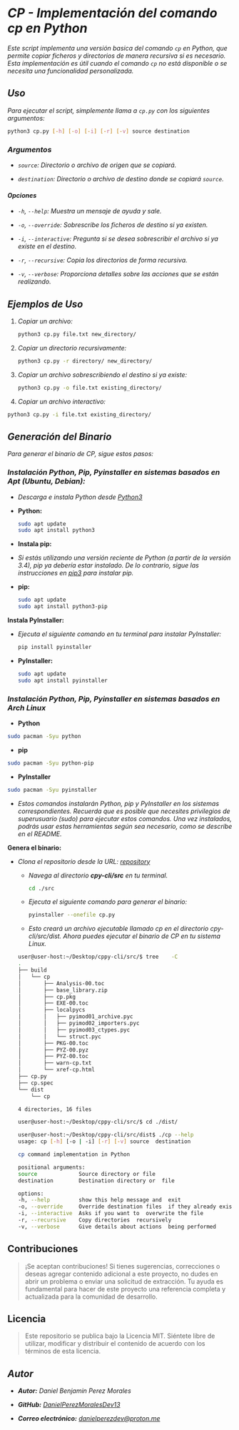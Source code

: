 <!-- Autor: Daniel Benjamin Perez Morales -->
<!-- GitHub: https://github.com/DanielPerezMoralesDev13 -->
<!-- Correo electrónico: danielperezdev@proton.me  -->
# ***CP - Implementación del comando cp en Python***

*Este script implementa una versión basica del comando `cp` en Python, que permite copiar ficheros y directorios de manera recursiva si es necesario. Esta implementación es útil cuando el comando `cp` no está disponible o se necesita una funcionalidad personalizada.*

## ***Uso***

*Para ejecutar el script, simplemente llama a `cp.py` con los siguientes argumentos:*

```bash
python3 cp.py [-h] [-o] [-i] [-r] [-v] source destination
```

### ***Argumentos***

- *`source`: Directorio o archivo de origen que se copiará.*

- *`destination`: Directorio o archivo de destino donde se copiará `source`.*

#### ***Opciones***

- *`-h`, `--help`: Muestra un mensaje de ayuda y sale.*

- *`-o`, `--override`: Sobrescribe los ficheros de destino si ya existen.*

- *`-i`, `--interactive`: Pregunta si se desea sobrescribir el archivo si ya existe en el destino.*

- *`-r`, `--recursive`: Copia los directorios de forma recursiva.*

- *`-v`, `--verbose`: Proporciona detalles sobre las acciones que se están realizando.*

## ***Ejemplos de Uso***

1. *Copiar un archivo:*

    ```bash
    python3 cp.py file.txt new_directory/
    ```

2. *Copiar un directorio recursivamente:*

    ```bash
    python3 cp.py -r directory/ new_directory/
    ```

3. *Copiar un archivo sobrescribiendo el destino si ya existe:*

    ```bash
    python3 cp.py -o file.txt existing_directory/
    ```

4. *Copiar un archivo interactivo:*

```bash
python3 cp.py -i file.txt existing_directory/
```

## ***Generación del Binario***

*Para generar el binario de CP, sigue estos pasos:*

### ***Instalación Python, Pip, Pyinstaller en sistemas basados en Apt (Ubuntu, Debian):***

- *Descarga e instala Python desde [Python3](https://www.python.org/downloads/. "https://www.python.org/downloads/.")*

- **Python:**

    ```bash
    sudo apt update
    sudo apt install python3
    ```

- **Instala pip:**

- *Si estás utilizando una versión reciente de Python (a partir de la versión 3.4), pip ya debería estar instalado. De lo contrario, sigue las instrucciones en [pip3](https://pip.pypa.io/en/stable/installation/ "https://pip.pypa.io/en/stable/installation/") para instalar pip.*

- **pip:**

    ```bash
    sudo apt update
    sudo apt install python3-pip
    ```

**Instala PyInstaller:**

- *Ejecuta el siguiente comando en tu terminal para instalar PyInstaller:*

    ```bash
    pip install pyinstaller
    ```

- **PyInstaller:**

    ```bash
    sudo apt update
    sudo apt install pyinstaller
    ```

### ***Instalación Python, Pip, Pyinstaller en sistemas basados en Arch Linux***

- **Python**

```bash
sudo pacman -Syu python
```

- **pip**

```bash
sudo pacman -Syu python-pip
```

- **PyInstaller**

```bash
sudo pacman -Syu pyinstaller
```

- *Estos comandos instalarán Python, pip y PyInstaller en los sistemas correspondientes. Recuerda que es posible que necesites privilegios de superusuario (sudo) para ejecutar estos comandos. Una vez instalados, podrás usar estas herramientas según sea necesario, como se describe en el README.*

**Genera el binario:**

- *Clona el repositorio desde la URL: [repository](https://github.com/DanielPerezMoralesDev13/cppy-cli.git "https://github.com/DanielPerezMoralesDev13/cppy-cli.git")*

  - *Navega al directorio **cpy-cli/src** en tu terminal.*

    ```bash
    cd ./src
    ```

  - *Ejecuta el siguiente comando para generar el binario:*

    ```bash
    pyinstaller --onefile cp.py
    ```

  - *Esto creará un archivo ejecutable llamado cp en el directorio cpy-cli/src/dist. Ahora puedes ejecutar el binario de CP en tu sistema Linux.*
  
  ```bash
  user@user-host:~/Desktop/cppy-cli/src/$ tree    -C
  .
  ├── build
  │   └── cp
  │       ├── Analysis-00.toc
  │       ├── base_library.zip
  │       ├── cp.pkg
  │       ├── EXE-00.toc
  │       ├── localpycs
  │       │   ├── pyimod01_archive.pyc
  │       │   ├── pyimod02_importers.pyc
  │       │   ├── pyimod03_ctypes.pyc
  │       │   └── struct.pyc
  │       ├── PKG-00.toc
  │       ├── PYZ-00.pyz
  │       ├── PYZ-00.toc
  │       ├── warn-cp.txt
  │       └── xref-cp.html
  ├── cp.py
  ├── cp.spec
  └── dist
      └── cp

  4 directories, 16 files
  ```

  ```bash
  user@user-host:~/Desktop/cppy-cli/src/$ cd ./dist/
  ```

  ```bash
  user@user-host:~/Desktop/cppy-cli/src/dist$ ./cp --help
  usage: cp [-h] [-o | -i] [-r] [-v] source  destination

  cp command implementation in Python

  positional arguments:
  source             Source directory or file
  destination        Destination directory or  file

  options:
  -h, --help         show this help message and  exit
  -o, --override     Override destination files  if they already exist
  -i, --interactive  Asks if you want to  overwrite the file
  -r, --recursive    Copy directories  recursively
  -v, --verbose      Give details about actions  being performed
  ```

## **Contribuciones**

> ¡Se aceptan contribuciones! Si tienes sugerencias, correcciones o deseas agregar contenido adicional a este proyecto, no dudes en abrir un problema o enviar una solicitud de extracción. Tu ayuda es fundamental para hacer de este proyecto una referencia completa y actualizada para la comunidad de desarrollo.

## **Licencia**

> Este repositorio se publica bajo la Licencia MIT. Siéntete libre de utilizar, modificar y distribuir el contenido de acuerdo con los términos de esta licencia.

## ***Autor***

- ***Autor:** Daniel Benjamin Perez Morales*

- ***GitHub:** [DanielPerezMoralesDev13](https://github.com/DanielPerezMoralesDev13)*

- ***Correo electrónico:** <danielperezdev@proton.me>*
